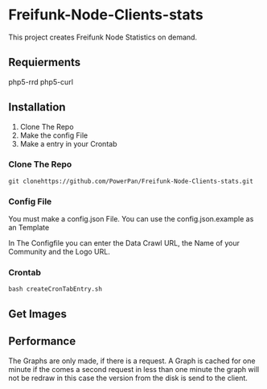 # Freifunk-Node-Clients-stats

This project creates Freifunk Node Statistics on demand.

## Requierments

php5-rrd
php5-curl

## Installation

1. Clone The Repo
2. Make the config File
3. Make a entry in your Crontab

### Clone The Repo

```
git clonehttps://github.com/PowerPan/Freifunk-Node-Clients-stats.git
```
### Config File

You must make a config.json File. You can use the config.json.example as an Template

In The Configfile you can enter the Data Crawl URL, the Name of your Community and the Logo URL.

### Crontab

```
bash createCronTabEntry.sh
```

## Get Images

## Performance

The Graphs are only made, if there is a request. A Graph is cached for one minute if the comes a second request in less than one minute the graph will not be redraw in this case the version from the disk is send to the client.
